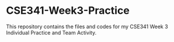 # CSE341-Week3-Practice
This repository contains the files and codes for my CSE341 Week 3 Individual Practice and Team Activity.
